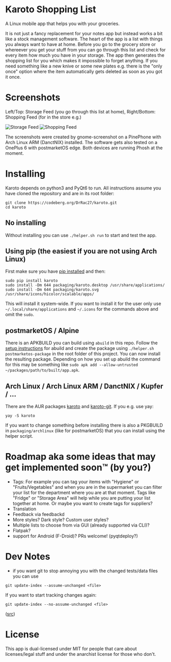 # Karoto Shopping List

A Linux mobile app that helps you with your groceries.

It is not just a fancy replacement for your notes app but instead works a bit like a stock management software.
The heart of the app is a list with things you always want to have at home.
Before you go to the grocery store or whereever you get your stuff from you can go through this list and check for every item how much you have in your storage.
The app then generates the shopping list for you which makes it impossible to forget anything.
If you need something like a new knive or some new plates e.g. there is the "only once" option where the item automatically gets deleted as soon as you got it once.

# Screenshots
Left/Top: Storage Feed (you go through this list at home), Right/Bottom: Shopping Feed (for in the store e.g.)

![Storage Feed](screenshots/storage_feed.png) ![Shopping Feed](screenshots/shopping_feed.png)

The screenshots were created by gnome-screenshot on a PinePhone with Arch Linux ARM (DanctNIX) installed.
The software gets also tested on a OnePlus 6 with postmarketOS edge.
Both devices are running Phosh at the moment.

# Installing

Karoto depends on python3 and PyQt6 to run.
All instructions assume you have cloned the repository and are in its root folder:
```
git clone https://codeberg.org/DrRac27/karoto.git
cd karoto
```

## No installing
Without installing you can use `./helper.sh run` to start and test the app.

## Using pip (the easiest if you are not using Arch Linux)
First make sure you have [pip installed](https://packaging.python.org/en/latest/guides/installing-using-linux-tools/#installing-pip-setuptools-wheel-with-linux-package-managers) and then:
```
sudo pip install karoto
sudo install -Dm 644 packaging/karoto.desktop /usr/share/applications/
sudo install -Dm 644 packaging/karoto.svg /usr/share/icons/hicolor/scalable/apps/
```
This will install it system-wide.
If you want to install it for the user only use `~/.local/share/applications` and `~/.icons` for the commands above and omit the `sudo`.

## postmarketOS / Alpine

There is an APKBUILD you can build using `abuild` in this repo.
Follow the [setup instructions](https://wiki.alpinelinux.org/wiki/Creating_an_Alpine_package#Setup_your_system_and_account) for abuild and create the package using `./helper.sh postmarketos-package` in the root folder of this project.
You can now install the resulting package. Depending on how you set up abuild the command for this may be something like `sudo apk add --allow-untrusted ~/packages/path/to/built/app.apk`.

## Arch Linux / Arch Linux ARM / DanctNIX / Kupfer / ...
There are the AUR packages [karoto](https://aur.archlinux.org/packages/karoto) and [karoto-git](https://aur.archlinux.org/packages/karoto-git).
If you e.g. use yay:
```
yay -S karoto
```
If you want to change something before installing there is also a PKGBUILD in `packaging/archlinux` (like for postmarketOS) that you can install using the helper script.

# Roadmap aka some ideas that may get implemented soon™ (by you?)
- Tags: For example you can tag your items with "Hygiene" or "Fruits/Vegetables" and when you are in the supermarket you can filter your list for the department where you are at that moment. Tags like "Fridge" or "Storage Area" will help while you are putting your list together at home. Or maybe you want to create tags for suppliers?
- Translation
- Feedback via feedbackd
- More styles? Dark style? Custom user styles?
- Multiple lists to choose from via GUI (already supported via CLI)?
- Flatpak?
- support for Android (F-Droid)? PRs welcome! (pyqtdeploy?)


# Dev Notes
- if you want git to stop annoying you with the changed tests/data files you can use
```
git update-index --assume-unchanged <file>
```
If you want to start tracking changes again:

```
git update-index --no-assume-unchanged <file>
```
([src](https://stackoverflow.com/a/11366713))

# License
This app is dual-licensed under MIT for people that care about licenses/legal stuff and under the anarchist license for those who don't.
